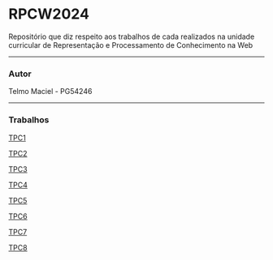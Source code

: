 # RPCW2024

Repositório que diz respeito aos trabalhos de cada realizados na unidade curricular de Representação e Processamento de Conhecimento na Web
_____

###  Autor
Telmo Maciel - PG54246
_____


### Trabalhos

[TPC1](https://github.com/telmomaciel9/RPCW2024/blob/main/TPC1/)

[TPC2](https://github.com/telmomaciel9/RPCW2024/blob/main/TPC2/)

[TPC3](https://github.com/telmomaciel9/RPCW2024/blob/main/TPC3/)

[TPC4](https://github.com/telmomaciel9/RPCW2024/blob/main/TPC4/)

[TPC5](https://github.com/telmomaciel9/RPCW2024/blob/main/TPC5/)

[TPC6](https://github.com/telmomaciel9/RPCW2024/blob/main/TPC6/)

[TPC7](https://github.com/telmomaciel9/RPCW2024/blob/main/TPC8/)

[TPC8](https://github.com/telmomaciel9/RPCW2024/blob/main/TPC8/)